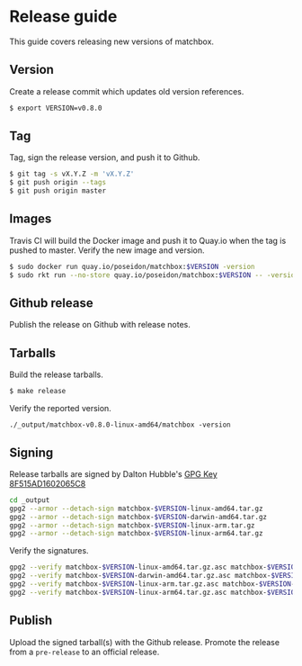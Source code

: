 
# Release guide

This guide covers releasing new versions of matchbox.

## Version

Create a release commit which updates old version references.

```sh
$ export VERSION=v0.8.0
```

## Tag

Tag, sign the release version, and push it to Github.

```sh
$ git tag -s vX.Y.Z -m 'vX.Y.Z'
$ git push origin --tags
$ git push origin master
```

## Images

Travis CI will build the Docker image and push it to Quay.io when the tag is pushed to master. Verify the new image and version.

```sh
$ sudo docker run quay.io/poseidon/matchbox:$VERSION -version
$ sudo rkt run --no-store quay.io/poseidon/matchbox:$VERSION -- -version
```

## Github release

Publish the release on Github with release notes.

## Tarballs

Build the release tarballs.

```sh
$ make release
```

Verify the reported version.

```
./_output/matchbox-v0.8.0-linux-amd64/matchbox -version
```

## Signing

Release tarballs are signed by Dalton Hubble's [GPG Key 8F515AD1602065C8](https://keyserver.ubuntu.com/pks/lookup?search=0x8F515AD1602065C8&op=vindex)

```sh
cd _output
gpg2 --armor --detach-sign matchbox-$VERSION-linux-amd64.tar.gz
gpg2 --armor --detach-sign matchbox-$VERSION-darwin-amd64.tar.gz
gpg2 --armor --detach-sign matchbox-$VERSION-linux-arm.tar.gz
gpg2 --armor --detach-sign matchbox-$VERSION-linux-arm64.tar.gz
```

Verify the signatures.

```sh
gpg2 --verify matchbox-$VERSION-linux-amd64.tar.gz.asc matchbox-$VERSION-linux-amd64.tar.gz
gpg2 --verify matchbox-$VERSION-darwin-amd64.tar.gz.asc matchbox-$VERSION-darwin-amd64.tar.gz
gpg2 --verify matchbox-$VERSION-linux-arm.tar.gz.asc matchbox-$VERSION-linux-arm.tar.gz
gpg2 --verify matchbox-$VERSION-linux-arm64.tar.gz.asc matchbox-$VERSION-linux-arm64.tar.gz
```

## Publish

Upload the signed tarball(s) with the Github release. Promote the release from a `pre-release` to an official release.
